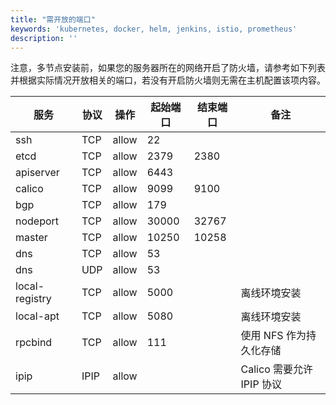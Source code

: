 ```yaml
---
title: "需开放的端口"
keywords: 'kubernetes, docker, helm, jenkins, istio, prometheus'
description: ''
---
```


注意，多节点安装前，如果您的服务器所在的网络开启了防火墙，请参考如下列表并根据实际情况开放相关的端口，若没有开启防火墙则无需在主机配置该项内容。

|服务|协议|操作|起始端口|结束端口|备注|
|---|---|---|---|---|---|
|ssh|TCP|allow|22|
|etcd|TCP|allow|2379|2380|
|apiserver|TCP|allow|6443|
|calico|TCP|allow|9099|9100|
|bgp|TCP|allow|179||
|nodeport|TCP|allow|30000|32767|
|master|TCP|allow|10250|10258|
|dns|TCP|allow|53|
|dns|UDP|allow|53|
|local-registry|TCP|allow|5000||离线环境安装|
|local-apt|TCP|allow|5080||离线环境安装|
|rpcbind|TCP|allow|111|| 使用 NFS 作为持久化存储
|ipip|IPIP|allow| | |Calico 需要允许 IPIP 协议 |